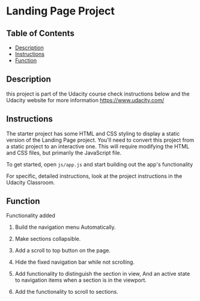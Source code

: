 # Landing Page Project

## Table of Contents

* [Description](#description)
* [Instructions](#instructions)
* [Function](#function)

## Description

this project is part of the Udacity course check instructions below and the Udacity website for more information https://www.udacity.com/

## Instructions

The starter project has some HTML and CSS styling to display a static version of the Landing Page project. You'll need to convert this project from a static project to an interactive one. This will require modifying the HTML and CSS files, but primarily the JavaScript file.

To get started, open `js/app.js` and start building out the app's functionality

For specific, detailed instructions, look at the project instructions in the Udacity Classroom.

## Function

Functionality added

1. Build the navigation menu Automatically.

2. Make sections collapsible.

3. Add a scroll to top button on the page.

4. Hide the fixed navigation bar while not scrolling.

5. Add functionality to distinguish the section in view, And an active state to navigation items when a section is in the viewport.

6. Add the functionality to scroll to sections.